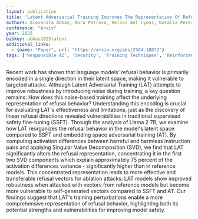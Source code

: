 ```yaml
---
layout: publication
title: 'Latent Adversarial Training Improves The Representation Of Refusal'
authors: Alexandra Abbas, Nora Petrova, Helios Ael Lyons, Natalia Perez-campanero
conference: "Arxiv"
year: 2025
bibkey: abbas2025latent
additional_links:
  - {name: "Paper", url: "https://arxiv.org/abs/2504.18872"}
tags: ['Responsible AI', 'Security', 'Training Techniques', 'Reinforcement Learning', 'Pretraining Methods', 'Fine-Tuning']
---
```

Recent work has shown that language models' refusal behavior is primarily
encoded in a single direction in their latent space, making it vulnerable to
targeted attacks. Although Latent Adversarial Training (LAT) attempts to
improve robustness by introducing noise during training, a key question
remains: How does this noise-based training affect the underlying
representation of refusal behavior? Understanding this encoding is crucial for
evaluating LAT's effectiveness and limitations, just as the discovery of linear
refusal directions revealed vulnerabilities in traditional supervised safety
fine-tuning (SSFT).
  Through the analysis of Llama 2 7B, we examine how LAT reorganizes the
refusal behavior in the model's latent space compared to SSFT and embedding
space adversarial training (AT). By computing activation differences between
harmful and harmless instruction pairs and applying Singular Value
Decomposition (SVD), we find that LAT significantly alters the refusal
representation, concentrating it in the first two SVD components which explain
approximately 75 percent of the activation differences variance - significantly
higher than in reference models. This concentrated representation leads to more
effective and transferable refusal vectors for ablation attacks: LAT models
show improved robustness when attacked with vectors from reference models but
become more vulnerable to self-generated vectors compared to SSFT and AT. Our
findings suggest that LAT's training perturbations enable a more comprehensive
representation of refusal behavior, highlighting both its potential strengths
and vulnerabilities for improving model safety.

